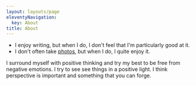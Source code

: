 ```yaml
---
layout: layouts/page
eleventyNavigation:
  key: About
title: About
---
```

- I enjoy writing, but when I do, I don't feel that I'm particularly good at it.
- I don't often take [photos](photography), but when I do, I quite enjoy it.

I surround myself with positive thinking and try my best to be free from negative emotions. I try to see see things in a positive light. I think perspective is important and something that you can forge.